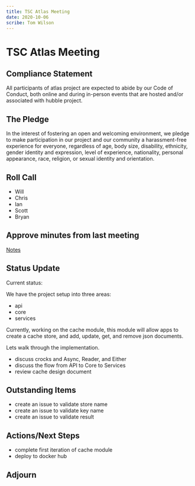 ```yaml
---
title: TSC Atlas Meeting 
date: 2020-10-06
scribe: Tom Wilson
---
```


# TSC Atlas Meeting

## Compliance Statement

All participants of atlas project are expected to abide by our Code of Conduct, both online and during in-person events that are hosted and/or associated with hubble project.

## The Pledge

In the interest of fostering an open and welcoming environment, we pledge to make participation in our project and our community a harassment-free experience for everyone, regardless of age, body size, disability, ethnicity, gender identity and expression, level of experience, nationality, personal appearance, race, religion, or sexual identity and orientation.

## Roll Call

* Will
* Chris
* Ian
* Scott
* Bryan

## Approve minutes from last meeting

[Notes](./2020-09-23.md)

## Status Update

Current status:

We have the project setup into three areas:

* api
* core
* services

Currently, working on the cache module, this module will allow apps to create a cache store, and add, update, get, and remove json documents.

Lets walk through the implementation.

* discuss crocks and Async, Reader, and Either
* discuss the flow from API to Core to Services
* review cache design document

## Outstanding Items

* create an issue to validate store name
* create an issue to validate key name
* create an issue to validate result

## Actions/Next Steps

* complete first iteration of cache module
* deploy to docker hub


## Adjourn 




